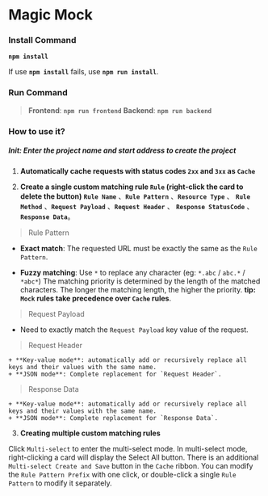 #  Magic Mock

### Install Command 

**`npm install`**

If use **`npm install`** fails, use **`npm run install`**.

### Run Command
> **Frontend**: **`npm run frontend`**
**Backend**: **`npm run backend`**

### How to use it?

##### Init: Enter the project name and start address to create the project
   1. **Automatically cache requests with status codes `2xx` and `3xx` as `Cache`**

   2. **Create a single custom matching rule `Rule` (right-click the card to delete the button)** 
  **`Rule Name`** 、**`Rule Pattern`** 、**`Resource Type`** 、 **`Rule Method`** 、**`Request Payload`** 、**`Request Header`** 、 **`Response StatusCode`** 、**`Response Data`**。

  > Rule Pattern

  + **Exact match**: The requested URL must be exactly the same as the `Rule Pattern`.

  + **Fuzzy matching**: Use `*` to replace any character (eg: `*.abc` / `abc.*` / `*abc*`)
    The matching priority is determined by the length of the matched characters. The longer the matching length, the higher the priority.
    **tip: `Mock` rules take precedence over `Cache` rules**.

  > Request Payload

  + Need to exactly match the `Request Payload` key value of the request.

  > Request Header

    + **Key-value mode**: automatically add or recursively replace all keys and their values ​​with the same name.
    + **JSON mode**: Complete replacement for `Request Header`.

  > Response Data

    + **Key-value mode**: automatically add or recursively replace all keys and their values ​​with the same name.
    + **JSON mode**: Complete replacement for `Response Data`.

   3. **Creating multiple custom matching rules**

  Click `Multi-select` to enter the multi-select mode. In multi-select mode, right-clicking a card will display the Select All button. There is an additional `Multi-select Create and Save` button in the `Cache` ribbon. You can modify the `Rule Pattern Prefix` with one click, or double-click a single `Rule Pattern` to modify it separately.
